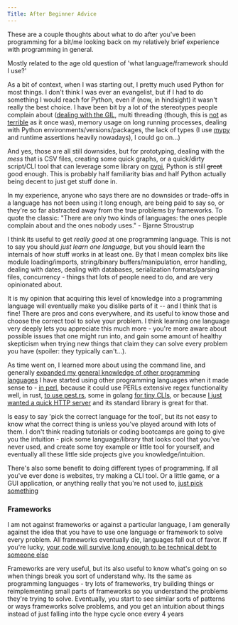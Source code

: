 ```yaml
---
Title: After Beginner Advice
---
```


These are a couple thoughts about what to do after you've been programming for a bit/me looking back on my relatively brief experience with programming in general.

Mostly related to the age old question of 'what language/framework should I use?'

As a bit of context, when I was starting out, I pretty much used Python for most things. I don't think I was ever an evangelist, but if I had to do something I would reach for Python, even if (now, in hindsight) it wasn't really the best choice. I have been bit by a lot of the stereotypes people complain about ([dealing with the GIL](https://wiki.python.org/moin/GlobalInterpreterLock), multi threading (though, this is [not](https://docs.python.org/3/library/concurrent.futures.html#module-concurrent.futures) as [terrible](https://docs.python.org/3/library/multiprocessing.shared_memory.html) as it once was), memory usage on long running processes, dealing with Python environments/versions/packages, the lack of types (I use [mypy](https://mypy.readthedocs.io/en/stable/) and runtime assertions heavily nowadays), I could go on...)

And yes, those are all still downsides, but for prototyping, dealing with the _mess_ that is CSV files, creating some quick graphs, or a quick/dirty script/CLI tool that can leverage some library on [pypi](https://pypi.org/), Python is still ~~great~~ good enough. This is probably half familiarity bias and half Python actually being decent to just get stuff done in.

In my experience, anyone who says there are no downsides or trade-offs in a language has not been using it long enough, are being paid to say so, or they're so far abstracted away from the true problems by frameworks. To quote the classic: "There are only two kinds of languages: the ones people complain about and the ones nobody uses." - Bjarne Stroustrup

I think its useful to get _really good_ at one programming language. This is not to say you should _just learn one language_, but you should learn the internals of how stuff works in at least one. By that I mean complex bits like module loading/imports, string/binary buffers/manipulation, error handling, dealing with dates, dealing with databases, serialization formats/parsing files, concurrency - things that lots of people need to do, and are very opinionated about.

It is my opinion that acquiring this level of knowledge into a programming language will eventually make you dislike parts of it -- and I think that is fine! There are pros and cons everywhere, and its useful to know those and choose the correct tool to solve your problem. I think learning one language very deeply lets you appreciate this much more - you're more aware about possible issues that one might run into, and gain some amount of healthy skepticism when trying new things that claim they can solve every problem you have (spoiler: they typically can't...).

As time went on, I learned more about using the command line, and generally [expanded my general knowledge of other programming languages](https://github.com/seanbreckenridge/poly-project-euler) I have started using other programming languages when it made sense to - [in perl](https://github.com/seanbreckenridge/pmark), because it could use PERLs extensive regex functionality well, in rust, [to use pest.rs](https://pest.rs/), some in golang [for tiny CLIs](https://github.com/seanbreckenridge/newest), or because [I just wanted a quick HTTP server](https://github.com/seanbreckenridge/server_clipboard) and its standard library is great for that.

Is easy to say 'pick the correct language for the tool', but its not easy to know what the correct thing is unless you've played around with lots of them. I don't think reading tutorials or coding bootcamps are going to give you the intuition - pick some language/library that looks cool that you've never used, and create some toy example or little tool for yourself, and eventually all these little side projects give you knowledge/intuition.

There's also some benefit to doing different types of programming. If all you've ever done is websites, try making a CLI tool. Or a little game, or a GUI application, or anything really that you're not used to, [just pick something](https://github.com/practical-tutorials/project-based-learning)

### Frameworks

I am not against frameworks or against a particular language, I am generally against the idea that you have to use one language or framework to solve every problem. All frameworks eventually die, languages fall out of favor. If you're lucky, [your code will survive long enough to be technical debt to someone else](https://blog.visionarycto.com/p/my-20-year-career-is-technical-debt)

Frameworks are very useful, but its also useful to know what's going on so when things break you sort of understand why. Its the same as programming languages - try lots of frameworks, try building things or reimplementing small parts of frameworks so you understand the problems they're trying to solve. Eventually, you start to see similar sorts of patterns or ways frameworks solve problems, and you get an intuition about things instead of just falling into the hype cycle once every 4 years

